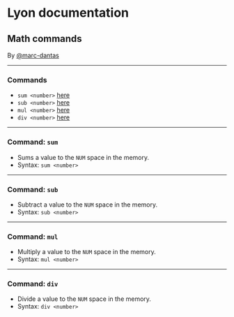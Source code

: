 # Lyon documentation
## Math commands
By [@marc-dantas](https://github.com/marc-dantas)

<hr>

### Commands
- `sum <number>` [here](#sum)
- `sub <number>` [here](#sub)
- `mul <number>` [here](#mul)
- `div <number>` [here](#div)

<hr>

<h3 id="sum">Command: <code>sum</code></h3> 

- Sums a value to the `NUM` space in the memory.
- Syntax: `sum <number>`

<hr>

<h3 id="sub">Command: <code>sub</code></h3> 

- Subtract a value to the `NUM` space in the memory.
- Syntax: `sub <number>`

<hr>

<h3 id="mul">Command: <code>mul</code></h3> 

- Multiply a value to the `NUM` space in the memory.
- Syntax: `mul <number>`

<hr>

<h3 id="div">Command: <code>div</code></h3> 

- Divide a value to the `NUM` space in the memory.
- Syntax: `div <number>`